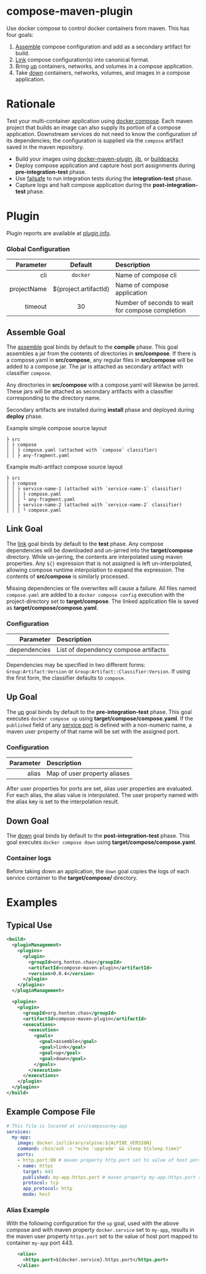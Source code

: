 # compose-maven-plugin

Use docker compose to control docker containers from maven. This has four goals:

1. [Assemble](https://chonton.github.io/compose-maven-plugin/assemble-mojo.html) compose configuration and add as a
   secondary artifact for build.
2. [Link](https://chonton.github.io/compose-maven-plugin/link-mojo.html) compose configuration(s) into canonical format.
3. Bring [up](https://chonton.github.io/compose-maven-plugin/up-mojo.html) containers, networks, and volumes in a
   compose application.
4. Take [down](https://chonton.github.io/compose-maven-plugin/down-mojo.html) containers, networks, volumes, and images
   in a compose application.

# Rationale

Test your multi-container application using [docker compose](https://docs.docker.com/compose/). Each
maven project that builds an image can also supply its portion of a compose application.
Downstream services do not need to know the configuration of its dependencies; the configuration is
supplied via the `compose` artifact saved in the maven repository.

- Build your images using [docker-maven-plugin](https://dmp.fabric8.io/),
  [jib](https://github.com/GoogleContainerTools/jib/tree/master/jib-maven-plugin), or
  [buildpacks](https://github.com/paketo-buildpacks/maven)
- Deploy compose application and capture host port assignments during **pre-integration-test** phase.
- Use [failsafe](https://maven.apache.org/surefire/maven-failsafe-plugin/) to run integration tests during
  the **integration-test** phase.
- Capture logs and halt compose application during the **post-integration-test** phase.

# Plugin

Plugin reports are available
at [plugin info](https://chonton.github.io/compose-maven-plugin/plugin-info.html).

### Global Configuration

|   Parameter |        Default        | Description                                      |
|------------:|:---------------------:|:-------------------------------------------------|
|         cli |       `docker`        | Name of compose cli                              |
| projectName | ${project.artifactId} | Name of compose application                      |
|     timeout |          30           | Number of seconds to wait for compose completion |

## Assemble Goal

The [assemble](https://chonton.github.io/compose-maven-plugin/assemble-mojo.html) goal binds by
default to the **compile** phase. This goal assembles a jar from the contents of directories in
**src/compose**. If there is a compose.yaml in **src/compose**, any regular files in **src/compose** will be added to a
compose jar. The jar is attached as secondary artifact with classifier `compose`.

Any directories in **src/compose** with a compose.yaml will likewise be jarred. These jars will be attached as secondary
artifacts with a classifier corresponding to the directory name.

Secondary artifacts are installed during **install** phase and deployed during **deploy** phase.

Example simple compose source layout

```text
├ src
│ ├ compose
│ │ ├ compose.yaml (attached with `compose` classifier)
│ │ ├ any-fragment.yaml
```

Example multi-artifact compose source layout

```text
├ src
│ ├ compose
│ │ ├ service-name-1 (attached with `service-name-1` classifier)
│ │ │ ├ compose.yaml
│ │ │ └ any-fragment.yaml
│ │ ├ service-name-2 (attached with `service-name-2` classifier)
│ │ │ └ compose.yaml
```

## Link Goal

The [link](https://chonton.github.io/compose-maven-plugin/link-mojo.html) goal binds by default to the **test** phase.
Any compose dependencies will be downloaded and un-jarred into the **target/compose** directory. While un-jarring, the
contents are interpolated using maven properties. Any `${}` expression that is not assigned is left un-interpolated,
allowing compose runtime interpolation to expand the expression. The contents of **src/compose** is similarly processed.

Missing dependencies or file overwrites will cause a failure. All files named `compose.yaml` are added to a
`docker compose config` execution with the project-directory set to **target/compose**. The linked application file is
saved as **target/compose/compose.yaml**.

### Configuration

|    Parameter | Description                          |
|-------------:|:-------------------------------------|
| dependencies | List of dependency compose artifacts |

Dependencies may be specified in two different forms: `Group:Artifact:Version` or `Group:Artifact::Classifier:Version`.
If using the first form, the classifier defaults to `compose`.

## Up Goal

The [up](https://chonton.github.io/compose-maven-plugin/up-mojo.html) goal binds by default to the
**pre-integration-test** phase. This goal executes `docker compose up` using **target/compose/compose.yaml**. If the
`published` field of any [service port](https://docs.docker.com/compose/compose-file/05-services/#ports) is defined with
a non-numeric name, a maven user property of that name will be set with the assigned port.

### Configuration

| Parameter | Description                  |
|----------:|:-----------------------------|
|     alias | Map of user property aliases |

After user properties for ports are set, alias user properties are evaluated. For each alias, the alias value is
interpolated. The user property named with the alias key is set to the interpolation result.

## Down Goal

The [down](https://chonton.github.io/compose-maven-plugin/down-mojo.html) goal binds by default to
the **post-integration-test** phase. This goal executes `docker compose down` using **target/compose/compose.yaml**.

### Container logs

Before taking down an application, the `down` goal copies the logs of each service container to the **target/compose/**
directory.

# Examples

## Typical Use

```xml
<build>
  <pluginManagement>
    <plugins>
      <plugin>
        <groupId>org.honton.chas</groupId>
        <artifactId>compose-maven-plugin</artifactId>
        <version>0.0.4</version>
      </plugin>
    </plugins>
  </pluginManagement>

  <plugins>
    <plugin>
      <groupId>org.honton.chas</groupId>
      <artifactId>compose-maven-plugin</artifactId>
      <executions>
        <execution>
          <goals>
            <goal>assemble</goal>
            <goal>link</goal>
            <goal>up</goal>
            <goal>down</goal>
          </goals>
        </execution>
      </executions>
    </plugin>
  </plugins>
</build>
```

## Example Compose File

```yaml
# This file is located at src/compose/my-app
services:
  my-app:
    image: docker.io/library/alpine:${ALPINE_VERSION}
    command: /bin/ash -c "echo 'upgrade' && sleep ${sleep.time}"
    ports:
    - http.port:80 # maven property http.port set to value of host port mapped to container port 80
    - name: https
      target: 443
      published: my-app.https.port # maven property my-app.https.port set to value of host port mapped to container port 443
      protocol: tcp
      app_protocol: http
      mode: host
```

### Alias Example

With the following configuration for the `up` goal, used with the above compose and with maven property `docker.service`
set to `my-app`, results in the maven user property `https.port` set to the value of host port mapped to container
`my-app` port 443.

```xml
    <alias>
      <https.port>${docker.service}.https.port</https.port>
    </alias>
```
